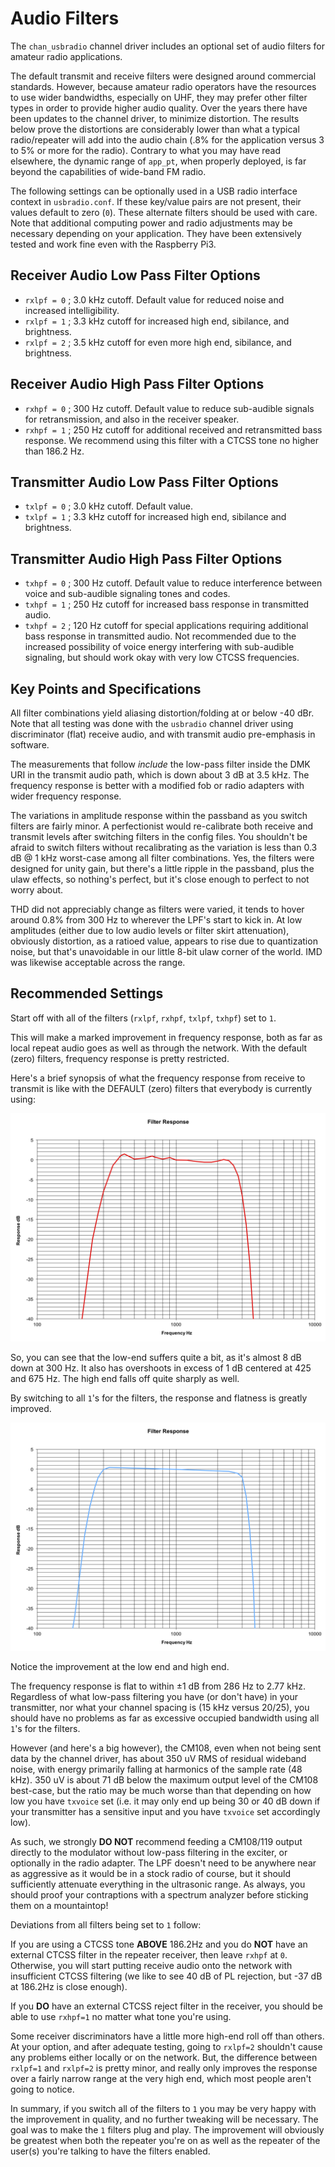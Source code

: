 # Audio Filters
The `chan_usbradio` channel driver includes an optional set of audio filters for amateur radio applications.  

The default transmit and receive filters were designed around commercial standards. However, because amateur radio operators have the resources to use wider bandwidths, especially on UHF, they may prefer other filter types in order to provide higher audio quality. Over the years there have been updates to the channel driver, to minimize distortion. The results below prove the distortions are considerably lower than what a typical radio/repeater will add into the audio chain (.8% for the application versus 3 to 5% or more for the radio). Contrary to what you may have read elsewhere, the dynamic range of `app_pt`, when properly deployed, is far beyond the capabilities of wide-band FM radio.

The following settings can be optionally used in a USB radio interface context in `usbradio.conf`. If these key/value pairs are not present, their values default to zero (`0`). These alternate filters should be used with care. Note that additional computing power and radio adjustments may be necessary depending on your application. They have been extensively tested and work fine even with the Raspberry Pi3. 

## Receiver Audio Low Pass Filter Options
* `rxlpf = 0`                       ; 3.0 kHz cutoff. Default value for reduced noise and increased intelligibility.
* `rxlpf = 1`                       ; 3.3 kHz cutoff for increased high end, sibilance, and brightness.
* `rxlpf = 2`                       ; 3.5 kHz cutoff for even more high end, sibilance, and brightness.

## Receiver Audio High Pass Filter Options
* `rxhpf = 0`                       ; 300 Hz cutoff. Default value to reduce sub-audible signals for retransmission, and also in the receiver speaker.
* `rxhpf = 1`                       ; 250 Hz cutoff for additional received and retransmitted bass response. We recommend using this filter with a CTCSS tone no higher than 186.2 Hz.

## Transmitter Audio Low Pass Filter Options
* `txlpf = 0`                       ; 3.0 kHz cutoff. Default value.
* `txlpf = 1`                       ; 3.3 kHz cutoff for increased high end, sibilance and brightness.

## Transmitter Audio High Pass Filter Options
* `txhpf = 0`                       ; 300 Hz cutoff. Default value to reduce interference between voice and sub-audible signaling tones and codes.
* `txhpf = 1`                       ; 250 Hz cutoff for increased bass response in transmitted audio.
* `txhpf = 2`                       ; 120 Hz cutoff for special applications requiring additional bass response in transmitted audio. Not recommended due to the increased possibility of voice energy interfering with sub-audible signaling, but should work okay with very low CTCSS frequencies. 

## Key Points and Specifications
All filter combinations yield aliasing distortion/folding at or below -40 dBr. Note that all testing was done with the `usbradio` channel driver using discriminator (flat) receive audio, and with transmit audio pre-emphasis in software.

The measurements that follow *include* the low-pass filter inside the DMK URI in the transmit audio path, which is down about 3 dB at 3.5 kHz. The frequency response is better with a modified fob or radio adapters with wider frequency response.

The variations in amplitude response within the passband as you switch filters are fairly minor. A perfectionist would re-calibrate both receive and transmit levels after switching filters in the config files. You shouldn't be afraid to switch filters without recalibrating as the variation is less than 0.3 dB @ 1 kHz worst-case among all filter combinations. Yes, the filters were designed for unity gain, but there's a little ripple in the passband, plus the ulaw effects, so nothing's perfect, but it's close enough to perfect to not worry about.

THD did not appreciably change as filters were varied, it tends to hover around 0.8% from 300 Hz to wherever the LPF's start to kick in. At low amplitudes (either due to low audio levels or filter skirt attenuation), obviously distortion, as a ratioed value, appears to rise due to quantization noise, but that's unavoidable in our little 8-bit ulaw corner of the world. IMD was likewise acceptable across the range. 

## Recommended Settings
Start off with all of the filters (`rxlpf`, `rxhpf`, `txlpf`, `txhpf`) set to `1`.

This will make a marked improvement in frequency response, both as far as local repeat audio goes as well as through the network. With the default (zero) filters, frequency response is pretty restricted. 

Here's a brief synopsis of what the frequency response from receive to transmit is like with the DEFAULT (zero) filters that everybody is currently using:

![Filter 2](img/AllStarLink_Filter_2.png)

So, you can see that the low-end suffers quite a bit, as it's almost 8 dB down at 300 Hz. It also has overshoots in excess of 1 dB centered at 425 and 675 Hz. The high end falls off quite sharply as well.

By switching to all `1`'s for the filters, the response and flatness is greatly improved.


![Filter 1](img/AllStarLink_Filter_1.png)

Notice the improvement at the low end and high end.  

The frequency response is flat to within ±1 dB from 286 Hz to 2.77 kHz. Regardless of what low-pass filtering you have (or don't have) in your transmitter, nor what your channel spacing is (15 kHz versus 20/25), you should have no problems as far as excessive occupied bandwidth using all `1`'s for the filters. 

However (and here's a big however), the CM108, even when not being sent data by the channel driver, has about 350 uV RMS of residual wideband noise, with energy primarily falling at harmonics of the sample rate (48 kHz). 350 uV is about 71 dB below the maximum output level of the CM108 best-case, but the ratio may be much worse than that depending on how low you have `txvoice` set (i.e. it may only end up being 30 or 40 dB down if your transmitter has a sensitive input and you have `txvoice` set accordingly low).

As such, we strongly **DO NOT** recommend feeding a CM108/119 output directly to the modulator without low-pass filtering in the exciter, or optionally in the radio adapter. The LPF doesn't need to be anywhere near as aggressive as it would be in a stock radio of course, but it should sufficiently attenuate everything in the ultrasonic range. As always, you should proof your contraptions with a spectrum analyzer before sticking them on a mountaintop!  

Deviations from all filters being set to `1` follow:

If you are using a CTCSS tone **ABOVE** 186.2Hz and you do **NOT** have an external CTCSS filter in the repeater receiver, then leave `rxhpf` at `0`. Otherwise, you will start putting receive audio onto the network with insufficient CTCSS filtering (we like to see 40 dB of PL rejection, but -37 dB at 186.2Hz is close enough).

If you **DO** have an external CTCSS reject filter in the receiver, you should be able to use `rxhpf=1` no matter what tone you're using.

Some receiver discriminators have a little more high-end roll off than others. At your option, and after adequate testing, going to `rxlpf=2` shouldn't cause any problems either locally or on the network. But, the difference between `rxlpf=1` and `rxlpf=2` is pretty minor, and really only improves the response over a fairly narrow range at the very high end, which most people aren't going to notice.

In summary, if you switch all of the filters to `1` you may be very happy with the improvement in quality, and no further tweaking will be necessary. The goal was to make the `1` filters plug and play. The improvement will obviously be greatest when both the repeater you're on as well as the repeater of the user(s) you're talking to have the filters enabled.